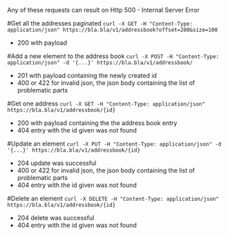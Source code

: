 Any of these requests can result on Http 500 - Internal Server Error 

#Get all the addresses paginated
`curl -X GET -H "Content-Type: application/json" https://bla.bla/v1/addressbook?offset=200&size=100`

- 200 with payload

#Add a new element to the address book
`curl -X POST -H "Content-Type: application/json" -d '{...}' https://bla.bla/v1/addressbook/`

- 201 with payload containing the newly created id
- 400 or 422 for invalid json, the json body containing the list of problematic parts

#Get one address
`curl -X GET -H "Content-Type: application/json" https://bla.bla/v1/addressbook/{id}`

- 200 with payload containing the the address book entry
- 404 entry with the id given was not found

#Update an element
`curl -X PUT -H "Content-Type: application/json" -d '{...}' https://bla.bla/v1/addressbook/{id}`

- 204 update was successful 
- 400 or 422 for invalid json, the json body containing the list of problematic parts
- 404 entry with the id given was not found

#Delete an element
`curl -X DELETE -H "Content-Type: application/json" https://bla.bla/v1/addressbook/{id}`

- 204 delete was successful
- 404 entry with the id given was not found
